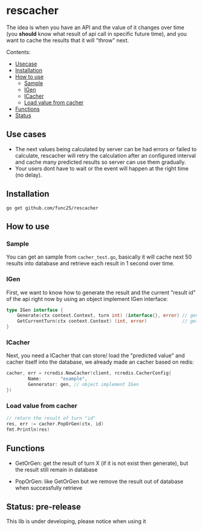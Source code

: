 # rescacher

The idea is when you have an API and the value of it changes over time (you **should** know what result of api call in specific future time), and you want to cache the results that it will "throw" next.

Contents:
* [Usecase](#usecase)
* [Installation](#installation)
* [How to use](#how-to-use)
  * [Sample](#sample)
  * [IGen](#igen)
  * [ICacher](#icacher)
  * [Load value from cacher](#load-value-from-cacher)
* [Functions](#functions)
* [Status](#status-pre-release)

## Use cases

- The next values being calculated by server can be had errors or failed to calculate, rescacher will retry the calculation after an configured interval and cache many predicted results so server can use them gradually.
- Your users dont have to wait or the event will happen at the right time (no delay).

## Installation

`go get github.com/func25/rescacher`

## How to use 

### Sample
You can get an sample from `cacher_test.go`, basically it will cache next 50 results into database and retrieve each result in 1 second over time.

### IGen
First, we want to know how to generate the result and the current "result id" of the api right now by using an object implement IGen interface:

```go
type IGen interface {
	Generate(ctx context.Context, turn int) (interface{}, error) // generate result of turn X
	GetCurrentTurn(ctx context.Context) (int, error)             // get current turn
}
```

### ICacher

Next, you need a ICacher that can store/ load the "predicted value" and cacher itself into the database, we already made an cacher based on redis:

```go
cacher, err = rcredis.NewCacher(client, rcredis.CacherConfig{
		Name:       "example",
		Gennerator: gen, // object implement IGen
})
```

### Load value from cacher

```go
// return the result of turn "id"
res, err := cacher.PopOrGen(ctx, id) 
fmt.Println(res)
```

## Functions
- GetOrGen: get the result of turn X (if it is not exist then generate), but the result still remain in database

- PopOrGen: like GetOrGen but we remove the result out of database when successfully retrieve


## Status: pre-release
This lib is under developing, please notice when using it
